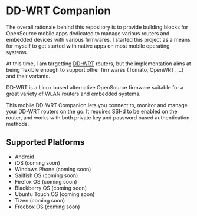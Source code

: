 DD-WRT Companion
===============

The overall rationale behind this repository is to provide building blocks for OpenSource mobile apps dedicated to manage various routers and embedded devices with various firmwares.
I started this project as a means for myself to get started with native apps on most mobile operating systems.

At this time, I am targetting [DD-WRT](http://www.dd-wrt.com) routers, but the implementation aims at being flexible enough to support other firmwares (Tomato, OpenWRT, ...) and their variants.

DD-WRT is a Linux based alternative OpenSource firmware suitable for a great variety of WLAN routers and embedded systems. 

This mobile DD-WRT Companion lets you connect to, monitor and manage your DD-WRT routers on the go. 
It requires SSHd to be enabled on the router, and works with both private key and password based authentication methods.

Supported Platforms
-------

* [Android](android)
* iOS (coming soon)
* Windows Phone (coming soon)
* Sailfish OS (coming soon)
* Firefox OS (coming soon)
* Blackberry OS (coming soon)
* Ubuntu Touch OS (coming soon)
* Tizen (coming soon)
* Freebox OS (coming soon)
